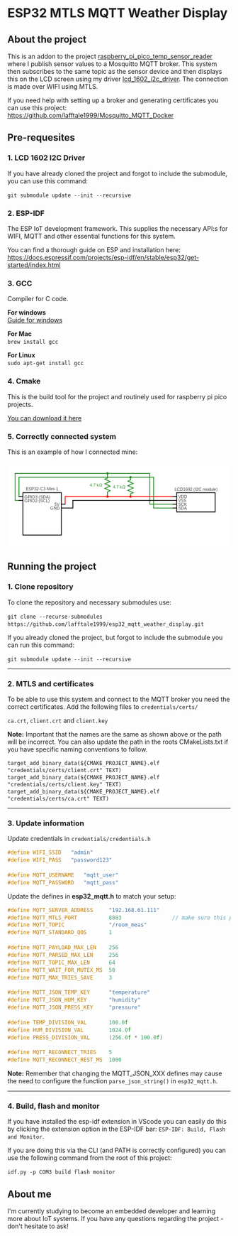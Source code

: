 # ESP32 MTLS MQTT Weather Display

## About the project
This is an addon to the project [raspberry_pi_pico_temp_sensor_reader](https://github.com/lafftale1999/raspberry_pi_pico_temp_sensor_reader.git) where I publish sensor values to a Mosquitto MQTT broker. This system then subscribes to the same topic as the sensor device and then displays this on the LCD screen using my driver [lcd_1602_i2c_driver](https://github.com/lafftale1999/lcd_1602_i2c_driver.git). The connection is made over WIFI using MTLS.

If you need help with setting up a broker and generating certificates you can use this project: https://github.com/lafftale1999/Mosquitto_MQTT_Docker

## Pre-requesites

### 1. LCD 1602 I2C Driver
If you have already cloned the project and forgot to include the submodule, you can use this command:

`git submodule update --init --recursive`

### 2. ESP-IDF
The ESP IoT development framework. This supplies the necessary API:s for WIFI, MQTT and other essential functions for this system.

You can find a thorough guide on ESP and installation here: https://docs.espressif.com/projects/esp-idf/en/stable/esp32/get-started/index.html

### 3. GCC
Compiler for C code.

**For windows**  
[Guide for windows](https://medium.com/@anazilthottunghal/a-guide-to-installing-gcc-on-windows-5cc95c2f38c4)

**For Mac**  
`brew install gcc`

**For Linux**  
`sudo apt-get install gcc`

### 4. Cmake
This is the build tool for the project and routinely used for raspberry pi pico projects.

[You can download it here](https://cmake.org/download/)

### 5. Correctly connected system
This is an example of how I connected mine:

![Circuit diagram for the pico w and bme280](resources/circuit.png)

## Running the project

### 1. Clone repository
To clone the repository and necessary submodules use:

`git clone --recurse-submodules https://github.com/lafftale1999/esp32_mqtt_weather_display.git`

If you already cloned the project, but forgot to include the submodule you can run this command:

`git submodule update --init --recursive`

---

### 2. MTLS and certificates
To be able to use this system and connect to the MQTT broker you need the correct certificates. Add the following files to `credentials/certs/`

`ca.crt`, `client.crt` and `client.key`

**Note:** Important that the names are the same as shown above or the path will be incorrect. You can also update the path in the roots CMakeLists.txt if you have specific naming conventions to follow.

```
target_add_binary_data(${CMAKE_PROJECT_NAME}.elf "credentials/certs/client.crt" TEXT)
target_add_binary_data(${CMAKE_PROJECT_NAME}.elf "credentials/certs/client.key" TEXT)
target_add_binary_data(${CMAKE_PROJECT_NAME}.elf "credentials/certs/ca.crt" TEXT)
```

---

### 3. Update information
Update credentials in `credentials/credentials.h`
```c
#define WIFI_SSID   "admin"
#define WIFI_PASS   "password123"

#define MQTT_USERNAME   "mqtt_user"
#define MQTT_PASSWORD   "mqtt_pass"
```

Update the defines in **esp32_mqtt.h** to match your setup:
```c
#define MQTT_SERVER_ADDRESS     "192.168.61.111"
#define MQTT_MTLS_PORT          8883                // make sure this port supports mtls
#define MQTT_TOPIC              "/room_meas"        
#define MQTT_STANDARD_QOS       1

#define MQTT_PAYLOAD_MAX_LEN    256
#define MQTT_PARSED_MAX_LEN     256
#define MQTT_TOPIC_MAX_LEN      64
#define MQTT_WAIT_FOR_MUTEX_MS  50
#define MQTT_MAX_TRIES_SAVE     3

#define MQTT_JSON_TEMP_KEY      "temperature"
#define MQTT_JSON_HUM_KEY       "humidity"
#define MQTT_JSON_PRESS_KEY     "pressure"

#define TEMP_DIVISION_VAL       100.0f
#define HUM_DIVISION_VAL        1024.0f
#define PRESS_DIVISION_VAL      (256.0f * 100.0f) 

#define MQTT_RECONNECT_TRIES    5
#define MQTT_RECONNECT_REST_MS  1000
```

**Note:** Remember that changing the MQTT_JSON_XXX defines may cause the need to configure the function `parse_json_string()` in `esp32_mqtt.h`.

---

### 4. Build, flash and monitor
If you have installed the esp-idf extension in VScode you can easily do this by clicking the extension option in the ESP-IDF bar: `ESP-IDF: Build, Flash and Monitor`.

If you are doing this via the CLI (and PATH is correctly configured) you can use the following command from the root of this project:

`idf.py -p COM3 build flash monitor`

## About me
I'm currently studying to become an embedded developer and learning more about IoT systems. If you have any questions regarding the project - don't hesitate to ask!